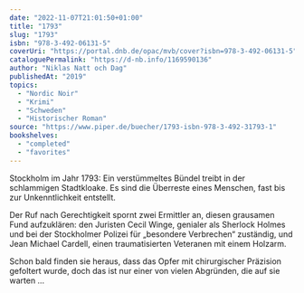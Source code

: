 ```yaml
---
date: "2022-11-07T21:01:50+01:00"
title: "1793"
slug: "1793"
isbn: "978-3-492-06131-5"
coverUri: "https://portal.dnb.de/opac/mvb/cover?isbn=978-3-492-06131-5"
cataloguePermalink: "https://d-nb.info/1169590136"
author: "Niklas Natt och Dag"
publishedAt: "2019"
topics:
  - "Nordic Noir"
  - "Krimi"
  - "Schweden"
  - "Historischer Roman"
source: "https://www.piper.de/buecher/1793-isbn-978-3-492-31793-1"
bookshelves:
  - "completed"
  - "favorites"
---
```

Stockholm im Jahr 1793: Ein verstümmeltes Bündel treibt in der schlammigen 
Stadtkloake. Es sind die Überreste eines Menschen, fast bis zur Unkenntlichkeit 
entstellt.

Der Ruf nach Gerechtigkeit spornt zwei Ermittler an, diesen grausamen Fund 
aufzuklären: den Juristen Cecil Winge, genialer als Sherlock Holmes und bei der 
Stockholmer Polizei für „besondere Verbrechen“ zuständig, und Jean Michael 
Cardell, einen traumatisierten Veteranen mit einem Holzarm.

Schon bald finden sie heraus, dass das Opfer mit chirurgischer Präzision 
gefoltert wurde, doch das ist nur einer von vielen Abgründen, die auf sie warten …